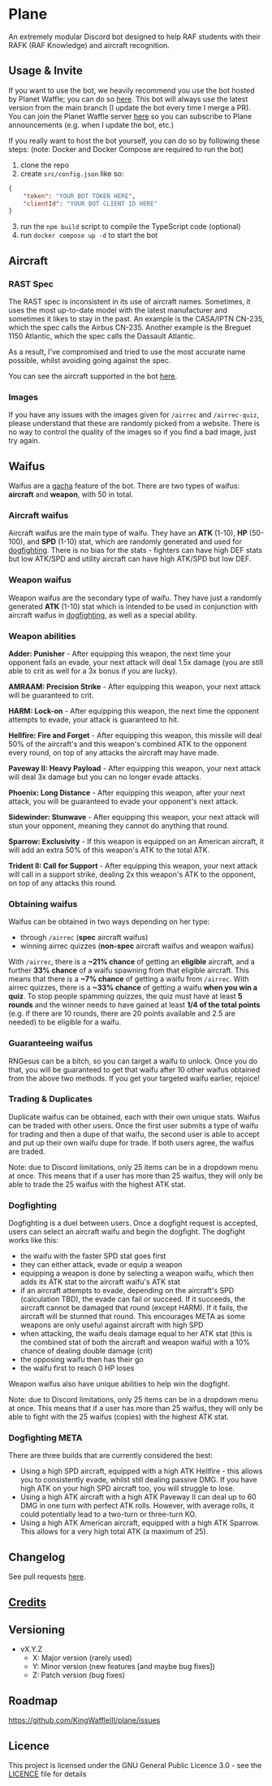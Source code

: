 # Plane

An extremely modular Discord bot designed to help RAF students with their RAFK (RAF Knowledge) and aircraft recognition.

## Usage & Invite

If you want to use the bot, we heavily recommend you use the bot hosted by Planet Waffle; you can do so [here](https://discord.com/api/oauth2/authorize?client_id=1044710491110522940&permissions=326417566720&scope=bot). This bot will always use the latest version from the main branch (I update the bot every time I merge a PR). You can join the Planet Waffle server [here](https://discord.gg/4mnGJpYBmF) so you can subscribe to Plane announcements (e.g. when I update the bot, etc.)

If you really want to host the bot yourself, you can do so by following these steps:
(note: Docker and Docker Compose are required to run the bot)

1. clone the repo
2. create `src/config.json` like so:

```json
{
	"token": "YOUR BOT TOKEN HERE",
	"clientId": "YOUR BOT CLIENT ID HERE"
}
```

3. run the `npm build` script to compile the TypeScript code (optional)
4. run `docker compose up -d` to start the bot

## Aircraft

### RAST Spec

The RAST spec is inconsistent in its use of aircraft names. Sometimes, it uses the most up-to-date model with the latest manufacturer and sometimes it likes to stay in the past. An example is the CASA/IPTN CN-235, which the spec calls the Airbus CN-235. Another example is the Breguet 1150 Atlantic, which the spec calls the Dassault Atlantic.

As a result, I've compromised and tried to use the most accurate name possible, whilst avoiding going against the spec.

You can see the aircraft supported in the bot [here](https://github.com/KingWaffleIII/plane/blob/main/aircraft.md).

### Images

If you have any issues with the images given for `/airrec` and `/airrec-quiz`, please understand that these are randomly picked from a website. There is no way to control the quality of the images so if you find a bad image, just try again.

## Waifus

Waifus are a [gacha](https://en.wikipedia.org/wiki/Gacha_game) feature of the bot.
There are two types of waifus: **aircraft** and **weapon**, with 50 in total.

### Aircraft waifus

Aircraft waifus are the main type of waifu. They have an **ATK** (1-10), **HP** (50-100), and **SPD** (1-10) stat, which are randomly generated and used for [dogfighting](#Dogfighting). There is no bias for the stats - fighters can have high DEF stats but low ATK/SPD and utility aircraft can have high ATK/SPD but low DEF.

### Weapon waifus

Weapon waifus are the secondary type of waifu. They have just a randomly generated **ATK** (1-10) stat which is intended to be used in conjunction with aircraft waifus in [dogfighting](#Dogfighting), as well as a special ability.

### Weapon abilities

**Adder: Punisher** - After equipping this weapon, the next time your opponent fails an evade, your next attack will deal 1.5x damage (you are still able to crit as well for a 3x bonus if you are lucky).

**AMRAAM: Precision Strike** - After equipping this weapon, your next attack will be guaranteed to crit.

**HARM: Lock-on** - After equipping this weapon, the next time the opponent attempts to evade, your attack is guaranteed to hit.

**Hellfire: Fire and Forget** - After equipping this weapon, this missile will deal 50% of the aircraft's and this weapon's combined ATK to the opponent every round, on top of any attacks the aircraft may have made.

**Paveway II: Heavy Payload** - After equipping this weapon, your next attack will deal 3x damage but you can no longer evade attacks.

**Phoenix: Long Distance** - After equipping this weapon, after your next attack, you will be guaranteed to evade your opponent's next attack.

**Sidewinder: Stunwave** - After equipping this weapon, your next attack will stun your opponent, meaning they cannot do anything that round.

**Sparrow: Exclusivity** - If this weapon is equipped on an American aircraft, it will add an extra 50% of this weapon's ATK to the total ATK.

**Trident II: Call for Support** - After equipping this weapon, your next attack will call in a support strike, dealing 2x this weapon's ATK to the opponent, on top of any attacks this round.

### Obtaining waifus

Waifus can be obtained in two ways depending on her type:

-   through `/airrec` (**spec** aircraft waifus)
-   winning airrec quizzes (**non-spec** aircraft waifus and weapon waifus)

With `/airrec`, there is a **~21% chance** of getting an **eligible** aircraft, and a further **33% chance** of a waifu spawning from that eligible aircraft. This means that there is a **~7% chance** of getting a waifu from `/airrec`.
With airrec quizzes, there is a **~33% chance** of getting a waifu **when you win a quiz**. To stop people spamming quizzes, the quiz must have at least **5 rounds** and the winner needs to have gained at least **1/4 of the total points** (e.g. if there are 10 rounds, there are 20 points available and 2.5 are needed) to be eligible for a waifu.

### Guaranteeing waifus

RNGesus can be a bitch, so you can target a waifu to unlock. Once you do that, you will be guaranteed to get that waifu after 10 other waifus obtained from the above two methods. If you get your targeted waifu earlier, rejoice!

### Trading & Duplicates

Duplicate waifus can be obtained, each with their own unique stats.
Waifus can be traded with other users. Once the first user submits a type of waifu for trading and then a dupe of that waifu, the second user is able to accept and put up their own waifu dupe for trade. If both users agree, the waifus are traded.

Note: due to Discord limitations, only 25 items can be in a dropdown menu at once. This means that if a user has more than 25 waifus, they will only be able to trade the 25 waifus with the highest ATK stat.

### Dogfighting

Dogfighting is a duel between users. Once a dogfight request is accepted, users can select an aircraft waifu and begin the dogfight. The dogfight works like this:

-   the waifu with the faster SPD stat goes first
-   they can either attack, evade or equip a weapon
-   equipping a weapon is done by selecting a weapon waifu, which then adds its ATK stat to the aircraft waifu's ATK stat
-   if an aircraft attempts to evade, depending on the aircraft's SPD (calculation TBD), the evade can fail or succeed. If it succeeds, the aircraft cannot be damaged that round (except HARM). If it fails, the aircraft will be stunned that round. This encourages META as some weapons are only useful against aircraft with high SPD
-   when attacking, the waifu deals damage equal to her ATK stat (this is the combined stat of both the aircraft and weapon waifu) with a 10% chance of dealing double damage (crit)
-   the opposing waifu then has their go
-   the waifu first to reach 0 HP loses

Weapon waifus also have unique abilities to help win the dogfight.

Note: due to Discord limitations, only 25 items can be in a dropdown menu at once. This means that if a user has more than 25 waifus, they will only be able to fight with the 25 waifus (copies) with the highest ATK stat.

### Dogfighting META

There are three builds that are currently considered the best:

-   Using a high SPD aircraft, equipped with a high ATK Hellfire - this allows you to consistently evade, whilst still dealing passive DMG. If you have high ATK on your high SPD aircraft too, you will struggle to lose.
-   Using a high ATK aircraft with a high ATK Paveway II can deal up to 60 DMG in one turn with perfect ATK rolls. However, with average rolls, it could potentially lead to a two-turn or three-turn KO.
-   Using a high ATK American aircraft, equipped with a high ATK Sparrow. This allows for a very high total ATK (a maximum of 25).

## Changelog

See pull requests [here](https://github.com/KingWaffleIII/plane/pulls?q=is%3Apr+is%3Aclosed).

## [Credits](https://github.com/KingWaffleIII/plane/blob/main/credits.md)

## Versioning

-   vX.Y.Z
    -   X: Major version (rarely used)
    -   Y: Minor version (new features [and maybe bug fixes])
    -   Z: Patch version (bug fixes)

## Roadmap

https://github.com/KingWaffleIII/plane/issues

## Licence

This project is licensed under the GNU General Public Licence 3.0 - see the [LICENCE](LICENCE) file for details
